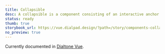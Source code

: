 ```yaml
---
title: Collapsible
desc: A collapsible is a component consisting of an interactive anchor that toggled the expandable/collapsible element.
status: ready
thumb: true
storybook_url: https://vue.dialpad.design/?path=/story/components-collapsible--default
no_preview: true
---
```


<aside class="d-notice d-notice--info d-mt24 d-wmx100p" role="status" aria-hidden="false">
  <div class="d-notice__icon">
    <dt-icon name="info"></dt-icon>
  </div>
  <div class="d-notice__content d-stack4">
    <p class="d-notice__message">

Currently documented in [Dialtone Vue](https://vue.dialpad.design/?path=/docs/components-collapsible--default).
    </p>
  </div>
</aside>
